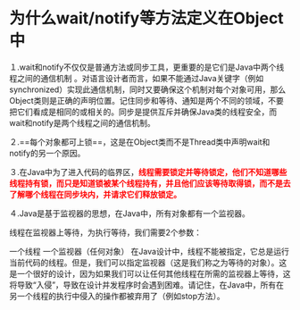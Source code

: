 # 为什么wait/notify等方法定义在Object中

１.wait和notify不仅仅是普通方法或同步工具，更重要的是它们是Java中两个线程之间的通信机制 。对语言设计者而言，如果不能通过Java关键字（例如synchronized）实现此通信机制，同时又要确保这个机制对每个对象可用，那么Object类则是正确的声明位置。记住同步和等待、通知是两个不同的领域，不要把它们看成是相同的或相关的。同步是提供互斥并确保Java类的线程安全，而wait和notify是两个线程之间的通信机制。

２.==每个对象都可上锁==，这是在Object类而不是Thread类中声明wait和notify的另一个原因。

３.在Java中为了进入代码的临界区，<font color='red'>**线程需要锁定并等待锁定，他们不知道哪些线程持有锁，而只是知道锁被某个线程持有，并且他们应该等待取得锁，而不是去了解哪个线程在同步块内，并请求它们释放锁定。**</font>

４.Java是基于监视器的思想，在Java中，所有对象都有一个监视器。

线程在监视器上等待，为执行等待，我们需要2个参数：

一个线程
一个监视器（任何对象）
在Java设计中，线程不能被指定，它总是运行当前代码的线程。但是，我们可以指定监视器（这是我们称之为等待的对象）。这是一个很好的设计，因为如果我们可以让任何其他线程在所需的监视器上等待，这将导致“入侵”，导致在设计并发程序时会遇到困难。请记住，在Java中，所有在另一个线程的执行中侵入的操作都被弃用了（例如stop方法）。
